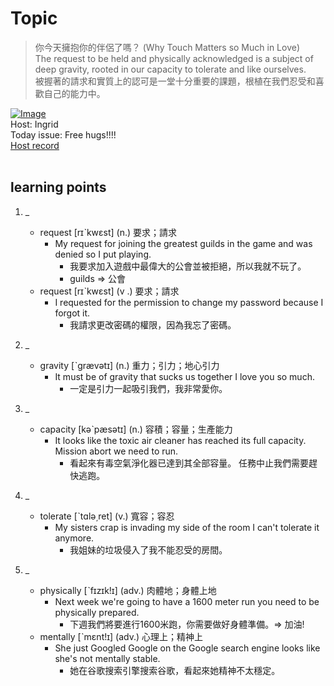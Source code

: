 # Topic

> 你今天擁抱你的伴侶了嗎？ (Why Touch Matters so Much in Love) <br>
> The request to be held and physically acknowledged is a subject of deep gravity, rooted in our capacity to tolerate and like ourselves. <br>
> 被握著的請求和實質上的認可是一堂十分重要的課題，根植在我們忍受和喜歡自己的能力中。 <br>

[![Image](https://cdn.voicetube.com/assets/thumbnails/IWQYZ63eJtg.jpg)](https://www.youtube.com/embed/IWQYZ63eJtg?rel=0&showinfo=0&cc_load_policy=0&controls=1&autoplay=1&iv_load_policy=3&playsinline=1&wmode=transparent&start=174&end=183&enablejsapi=1&origin=https://tw.voicetube.com&widgetid=1)<br>
Host: Ingrid
<br>Today issue: Free hugs!!!!
<br>
[Host record](https://cdn.voicetube.com/tmp/everyday_records/ingrid.wang_vt_50297/2925.mp3)
<br><br>
## learning points
1. _
	* request [rɪˋkwɛst] (n.) 要求；請求
        - My request for joining the greatest guilds in the game and was denied so I put playing.
            + 我要求加入遊戲中最偉大的公會並被拒絕，所以我就不玩了。
            + guilds => 公會
	* request [rɪˋkwɛst] (v .) 要求；請求
        - I requested for the permission to change my password because I forgot it.
            + 我請求更改密碼的權限，因為我忘了密碼。

2. _
	* gravity [ˋgrævətɪ] (n.) 重力；引力；地心引力
        - It must be of gravity that sucks us together I love you so much.
            + 一定是引力一起吸引我們，我非常愛你。

3. _
	* capacity [kəˋpæsətɪ] (n.) 容積；容量；生產能力
        - It looks like the toxic air cleaner has reached its full capacity. Mission abort we need to run.
            + 看起來有毒空氣淨化器已達到其全部容量。 任務中止我們需要趕快逃跑。

4. _
	* tolerate [ˋtɑlə͵ret] (v.) 寬容；容忍
        - My sisters crap is invading my side of the room I can't tolerate it anymore.
            + 我姐妹的垃圾侵入了我不能忍受的房間。

5. _
	* physically [ˋfɪzɪk!ɪ] (adv.) 肉體地；身體上地
        - Next week we're going to have a 1600 meter run you need to be physically prepared.
            + 下週我們將要進行1600米跑，你需要做好身體準備。=> 加油!
	* mentally [ˋmɛnt!ɪ] (adv.) 心理上；精神上
        - She just Googled Google on the Google search engine looks like she's not mentally stable.
            + 她在谷歌搜索引擎搜索谷歌，看起來她精神不太穩定。
